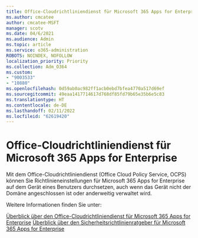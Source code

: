 ```yaml
---
title: Office-Cloudrichtliniendienst für Microsoft 365 Apps for Enterprise
ms.author: cmcatee
author: cmcatee-MSFT
manager: scotv
ms.date: 04/6/2021
ms.audience: Admin
ms.topic: article
ms.service: o365-administration
ROBOTS: NOINDEX, NOFOLLOW
localization_priority: Priority
ms.collection: Adm_O364
ms.custom:
- "9003533"
- "10880"
ms.openlocfilehash: 0d59ab0ac982ff1acb0ebd7bfea4770a517d69ef
ms.sourcegitcommit: 49eaa1417714617d768df85fd79b65e35b6e5c83
ms.translationtype: HT
ms.contentlocale: de-DE
ms.lasthandoff: 02/11/2022
ms.locfileid: "62619420"
---
```

# <a name="office-cloud-policy-service-for-microsoft-365-apps-for-enterprise"></a>Office-Cloudrichtliniendienst für Microsoft 365 Apps for Enterprise

Mit dem Office-Cloudrichtliniendienst (Office Cloud Policy Service, OCPS) können Sie Richtlinieneinstellungen für Microsoft 365 Apps for Enterprise auf dem Gerät eines Benutzers durchsetzen, auch wenn das Gerät nicht der Domäne angeschlossen ist oder anderweitig verwaltet wird. 

Weitere Informationen finden Sie unter:

[Überblick über den Office-Cloudrichtliniendienst für Microsoft 365 Apps for Enterprise](https://docs.microsoft.com/deployoffice/overview-office-cloud-policy-service)
[Überblick über den Sicherheitsrichtlinienratgeber für Microsoft 365 Apps for Enterprise](https://docs.microsoft.com/deployoffice/overview-of-security-policy-advisor)